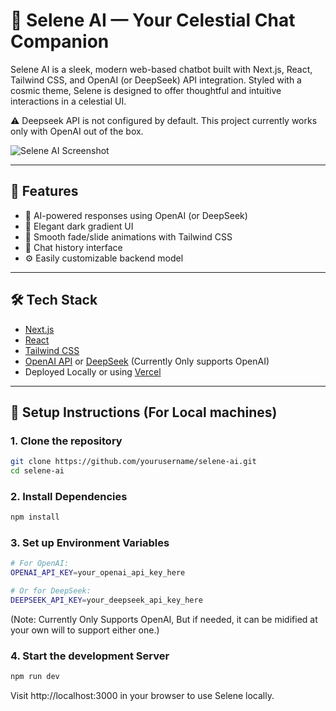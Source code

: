 # 🌙 Selene AI — Your Celestial Chat Companion

Selene AI is a sleek, modern web-based chatbot built with Next.js, React, Tailwind CSS, and OpenAI (or DeepSeek) API integration. Styled with a cosmic theme, Selene is designed to offer thoughtful and intuitive interactions in a celestial UI.

⚠️ Deepseek API is not configured by default. This project currently works only with OpenAI out of the box.

![Selene AI Screenshot](![{810391EA-0C17-4658-854A-A3E658894CAF}](https://github.com/user-attachments/assets/8327e7d4-8a30-4b8a-b1c6-b7ed2f29b77a)) <!-- Optional: Replace with a real screenshot -->

---

## 🚀 Features

- 🧠 AI-powered responses using OpenAI (or DeepSeek)
- 🌌 Elegant dark gradient UI 
- 🎨 Smooth fade/slide animations with Tailwind CSS
- 💬 Chat history interface
- ⚙️ Easily customizable backend model

---

## 🛠️ Tech Stack

- [Next.js](https://nextjs.org/)
- [React](https://reactjs.org/)
- [Tailwind CSS](https://tailwindcss.com/)
- [OpenAI API](https://platform.openai.com/) or [DeepSeek](https://platform.deepseek.com/) (Currently Only supports OpenAI)
- Deployed Locally or using [Vercel](https://vercel.com)

---

## 🔧 Setup Instructions (For Local machines)

### 1. Clone the repository

```bash
git clone https://github.com/yourusername/selene-ai.git
cd selene-ai
```

### 2. Install Dependencies

```bash
npm install
```

### 3. Set up Environment Variables

```bash
# For OpenAI:
OPENAI_API_KEY=your_openai_api_key_here
```
```bash
# Or for DeepSeek:
DEEPSEEK_API_KEY=your_deepseek_api_key_here
```
(Note: Currently Only Supports OpenAI, But if needed, it can be midified at your own will to support either one.)

### 4. Start the development Server

```bash
npm run dev
```

Visit http://localhost:3000 in your browser to use Selene locally.
